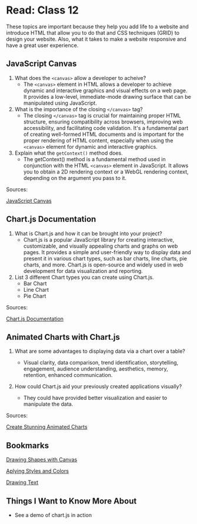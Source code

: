 # Read: Class 12

These topics are important because they help you add life to a website and introduce HTML that allow you to do that and CSS techniques (GRID) to design your website.  Also, what it takes to make a website responsive and have a great user experience.

## JavaScript Canvas

1. What does the `<canvas>` allow a developer to acheive?
    * The `<canvas>` element in HTML allows a developer to achieve dynamic and interactive graphics and visual effects on a web page. It provides a low-level, immediate-mode drawing surface that can be manipulated using JavaScript.
1. What is the importance of the closing `</canvas>` tag?
    * The closing `</canvas>` tag is crucial for maintaining proper HTML structure, ensuring compatibility across browsers, improving web accessibility, and facilitating code validation. It's a fundamental part of creating well-formed HTML documents and is important for the proper rendering of HTML content, especially when using the `<canvas>` element for dynamic and interactive graphics.
1. Explain what the `getContext()` method does.
    * The getContext() method is a fundamental method used in conjunction with the HTML `<canvas>` element in JavaScript. It allows you to obtain a 2D rendering context or a WebGL rendering context, depending on the argument you pass to it.

Sources:

[JavaScript Canvas](https://www.javascripttutorial.net/web-apis/javascript-canvas/)

## Chart.js Documentation

1. What is Chart.js and how it can be brought into your project?
    * Chart.js is a popular JavaScript library for creating interactive, customizable, and visually appealing charts and graphs on web pages. It provides a simple and user-friendly way to display data and present it in various chart types, such as bar charts, line charts, pie charts, and more. Chart.js is open-source and widely used in web development for data visualization and reporting.
1. List 3 different Chart types you can create using Chart.js.
    * Bar Chart
    * Line Chart
    * Pie Chart

Sources:

[Chart.js Documentation](https://www.chartjs.org/docs/latest/)

## Animated Charts with Chart.js

1. What are some advantages to displaying data via a chart over a table?
    * Visual clarity, data comparison, trend identification, storytelling, engagement, audience understanding, aesthetics, memory, retention, enhanced communication.

1. How could Chart.js aid your previously created applications visually?
    * They could have provided better visualization and easier to manipulate the data.

Sources:

[Create Stunning Animated Charts](https://www.webdesignerdepot.com/2013/11/easily-create-stunning-animated-charts-with-chart-js/)

## Bookmarks

[Drawing Shapes with Canvas](https://developer.mozilla.org/en-US/docs/Web/API/Canvas_API/Tutorial/Drawing_shapes)

[Aplying Styles and Colors](https://developer.mozilla.org/en-US/docs/Web/API/Canvas_API/Tutorial/Applying_styles_and_colors)

[Drawing Text](https://developer.mozilla.org/en-US/docs/Web/API/Canvas_API/Tutorial/Drawing_text)

## Things I Want to Know More About

* See a demo of chart.js in action
